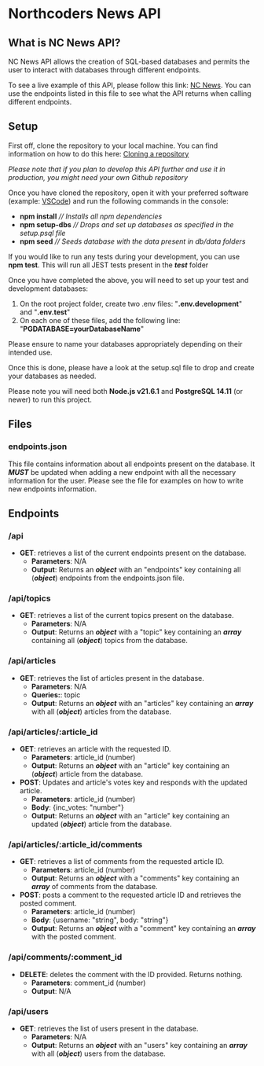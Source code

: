 # Northcoders News API

## What is NC News API?

NC News API allows the creation of SQL-based databases and permits the user to interact with databases through different endpoints. 

To see a live example of this API, please follow this link: [NC News](https://nc-news-78g8.onrender.com/). You can use the endpoints listed in this file to see what the API returns when calling different endpoints.

## Setup

First off, clone the repository to your local machine. You can find information on how to do this here: [Cloning a repository](https://docs.github.com/en/repositories/creating-and-managing-repositories/cloning-a-repository)

*Please note that if you plan to develop this API further and use it in production, you might need your own Github repository*

Once you have cloned the repository, open it with your preferred software (example: [VSCode](https://code.visualstudio.com/download)) and run the following commands in the console:
- **npm install** *// Installs all npm dependencies*
- **npm setup-dbs** *// Drops and set up databases as specified in the setup.psql file*
- **npm seed** *// Seeds database with the data present in db/data folders*

If you would like to run any tests during your development, you can use **npm test**. This will run all JEST tests present in the *__test__* folder

Once you have completed the above, you will need to set up your test and development databases:
1. On the root project folder, create two .env files: "**.env.development**" and "**.env.test**"
2. On each one of these files, add the following line: "**PGDATABASE=yourDatabaseName**"

Please ensure to name your databases appropriately depending on their intended use. 

Once this is done, please have a look at the setup.sql file to drop and create your databases as needed. 

Please note you will need both **Node.js v21.6.1** and **PostgreSQL 14.11** (or newer) to run this project.

## Files

### endpoints.json
This file contains information about all endpoints present on the database. It ***MUST*** be updated when adding a new endpoint with all the necessary information for the user. Please see the file for examples on how to write new endpoints information.

## Endpoints

### /api
- **GET**: retrieves a list of the current endpoints present on the database.
    - **Parameters**: N/A
    - **Output**: Returns an ***object*** with an "endpoints" key containing all (***object***) endpoints from the endpoints.json file.

### /api/topics
- **GET**: retrieves a list of the current topics present on the database.
    - **Parameters**: N/A
    - **Output**: Returns an ***object*** with a "topic" key containing an ***array*** containing all (***object***) topics from the database.

### /api/articles
- **GET**: retrieves the list of articles present in the database.
    - **Parameters**: N/A
    - **Queries:**: topic
    - **Output**: Returns an ***object*** with an "articles" key containing an ***array***  with all (***object***) articles from the database.

### /api/articles/:article_id
- **GET**: retrieves an article with the requested ID.
    - **Parameters**: article_id (number)
    - **Output**: Returns an ***object*** with an "article" key containing an (***object***) article from the database.
- **POST**: Updates and article's votes key and responds with the updated article.
    - **Parameters**: article_id (number)
    - **Body**: {inc_votes: "number"}
    - **Output**: Returns an ***object*** with an "article" key containing an updated (***object***) article from the database.

### /api/articles/:article_id/comments
- **GET**: retrieves a list of comments from the requested article ID.
    - **Parameters**: article_id (number)
    - **Output**: Returns an ***object*** with a "comments" key containing an ***array*** of comments from the database.
- **POST**: posts a comment to the requested article ID and retrieves the posted comment.
    - **Parameters**: article_id (number)
    - **Body**: {username: "string", body: "string"}
    - **Output**: Returns an ***object*** with a "comment" key containing an ***array*** with the posted comment.

### /api/comments/:comment_id
- **DELETE**: deletes the comment with the ID provided. Returns nothing.
    - **Parameters**: comment_id (number)
    - **Output**: N/A

### /api/users
- **GET**: retrieves the list of users present in the database.
    - **Parameters**: N/A
    - **Output**: Returns an ***object*** with an "users" key containing an ***array***  with all (***object***) users from the database.

